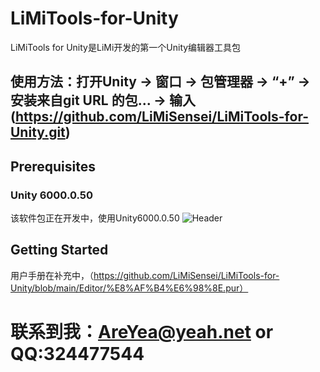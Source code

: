# LiMiTools-for-Unity
LiMiTools for Unity是LiMi开发的第一个Unity编辑器工具包

## 使用方法：打开Unity -> 窗口 -> 包管理器 -> “+” -> 安装来自git URL 的包...  -> 输入(https://github.com/LiMiSensei/LiMiTools-for-Unity.git)

## Prerequisites
### Unity 6000.0.50
该软件包正在开发中，使用Unity6000.0.50
![Header](Documentation~Images/Images/View.png)

## Getting Started
用户手册在补充中，（https://github.com/LiMiSensei/LiMiTools-for-Unity/blob/main/Editor/%E8%AF%B4%E6%98%8E.pur）

# 联系到我：AreYea@yeah.net or QQ:324477544